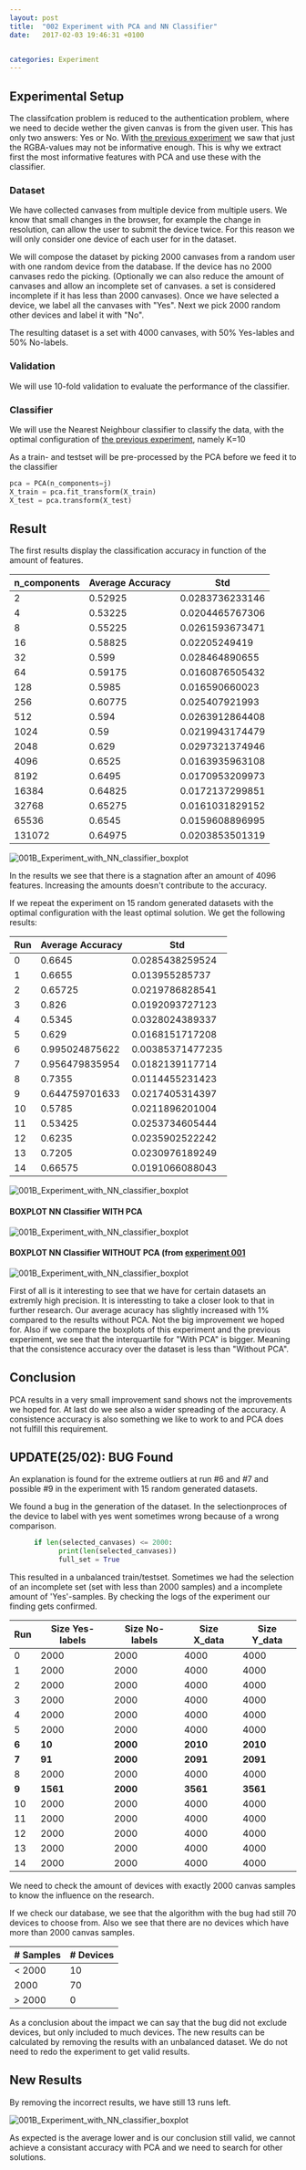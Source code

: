 ```yaml
---
layout: post
title:  "002 Experiment with PCA and NN Classifier"
date:   2017-02-03 19:46:31 +0100


categories: Experiment
---
```


## Experimental Setup

The classifcation problem is reduced to the authentication problem, where we need to decide wether the given canvas is from the given user. This has only two answers: Yes or No. 
With [the previous experiment](https://cmaixen.github.io/Masterthesis/experiment/2017/01/30/001_Experiment_with_NN_classifier.html) we saw that just the RGBA-values may not be informative enough. This is why we extract first the most informative features with PCA and use these with the classifier.

### Dataset

We have collected canvases from multiple device from multiple users. We know that small changes in the browser, for example the change in resolution, can allow the user to submit the device twice. For this reason we will only consider one device of each user for in the dataset. 

We will compose the dataset by picking 2000 canvases from a random user with one random device from the database. If the device has no 2000 canvases redo the picking. (Optionally we can also reduce the amount of canvases and allow an incomplete set of canvases. a set is considered incomplete if it has less than 2000 canvases). Once we have selected a device, we label all the canvases with "Yes". Next we pick 2000 random other devices and label it with "No".

The resulting dataset is a set with 4000 canvases, with 50% Yes-lables and 50% No-labels.

### Validation

We will use 10-fold validation to evaluate the performance of the classifier.

### Classifier

We will use the Nearest Neighbour classifier to classify the data, with the optimal configuration of [the previous experiment](https://cmaixen.github.io/Masterthesis/experiment/2017/01/30/001_Experiment_with_NN_classifier.html), namely K=10

As a train- and testset will be pre-processed by the PCA before we feed it to the classifier

```python
pca = PCA(n_components=j)
X_train = pca.fit_transform(X_train)
X_test = pca.transform(X_test)
```

## Result

The first results display the classification accuracy in function of the amount of features. 

| n_components | Average Accuracy | Std             |
|--------------|------------------|-----------------|
| 2            | 0.52925          | 0.0283736233146 |
| 4            | 0.53225          | 0.0204465767306 |
| 8            | 0.55225          | 0.0261593673471 |
| 16           | 0.58825          | 0.02205249419   |
| 32           | 0.599            | 0.028464890655  |
| 64           | 0.59175          | 0.0160876505432 |
| 128          | 0.5985           | 0.016590660023  |
| 256          | 0.60775          | 0.025407921993  |
| 512          | 0.594            | 0.0263912864408 |
| 1024         | 0.59             | 0.0219943174479 |
| 2048         | 0.629            | 0.0297321374946 |
| 4096         | 0.6525           | 0.0163935963108 |
| 8192         | 0.6495           | 0.0170953209973 |
| 16384        | 0.64825          | 0.0172137299851 |
| 32768        | 0.65275          | 0.0161031829152 |
| 65536        | 0.6545           | 0.0159608896995 |
| 131072       | 0.64975          | 0.0203853501319 |





![001B_Experiment_with_NN_classifier_boxplot](https://github.com/cmaixen/Masterthesis/blob/master/_images/002A_Experiment_with_PCA_and_NN_Classifier.png?raw=true)

In the results we see that there is a stagnation after an amount of 4096 features. Increasing the amounts doesn't contribute to the accuracy.

If we repeat the experiment on 15 random generated datasets with the optimal configuration with the least optimal solution. We get the following results:


| Run | Average Accuracy | Std              |
|-----|------------------|------------------|
| 0   | 0.6645           | 0.0285438259524  |
| 1   | 0.6655           | 0.013955285737   |
| 2   | 0.65725          | 0.0219786828541  |
| 3   | 0.826            | 0.0192093727123  |
| 4   | 0.5345           | 0.0328024389337  |
| 5   | 0.629            | 0.0168151717208  |
| 6   | 0.995024875622   | 0.00385371477235 |
| 7   | 0.956479835954   | 0.0182139117714  |
| 8   | 0.7355           | 0.0114455231423  |
| 9   | 0.644759701633   | 0.0217405314397  |
| 10  | 0.5785           | 0.0211896201004  |
| 11  | 0.53425          | 0.0253734605444  |
| 12  | 0.6235           | 0.0235902522242  |
| 13  | 0.7205           | 0.0230976189249  |
| 14  | 0.66575          | 0.0191066088043  |

![001B_Experiment_with_NN_classifier_boxplot](https://github.com/cmaixen/Masterthesis/blob/master/_images/002C_Experiment_with_PCA_and_NN_Classifier_barchart.png?raw=true)

#### BOXPLOT NN Classifier WITH PCA
![001B_Experiment_with_NN_classifier_boxplot](https://github.com/cmaixen/Masterthesis/blob/master/_images/002C_Experiment_with_PCA_and_NN_Classifier_boxplot.png?raw=true)

#### BOXPLOT NN Classifier WITHOUT PCA (from [experiment 001]((https://cmaixen.github.io/Masterthesis/experiment/2017/01/30/001_Experiment_with_NN_classifier.html))
![001B_Experiment_with_NN_classifier_boxplot](https://github.com/cmaixen/Masterthesis/blob/master/_images/001B_Experiment_with_NN_classifier_boxplot.png?raw=true)


First of all is it interesting to see that we have for certain datasets an extremly high precision. It is interessting to take a closer look to that in further research.
Our average acuracy has slightly increased with 1% compared to the results without PCA. Not the big improvement we hoped for. Also if we compare the boxplots of this experiment and the previous experiment, we see that the interquartile for "With PCA"  is bigger. Meaning that the consistence accuracy over the dataset is less than "Without PCA". 

## Conclusion

PCA results in a very small improvement sand shows not the improvements we hoped for. At last do we see also a wider spreading of the accuracy. A consistence accuracy is also something we like to work to and PCA does not fulfill this requirement.

## UPDATE(25/02): BUG Found 

An explanation is found for the extreme outliers at run #6 and #7 and possible #9 in the experiment with 15 random generated datasets.

We found a bug in the generation of the dataset. In the selectionproces of the device to label with yes went sometimes wrong because of a wrong comparison.

```python
      if len(selected_canvases) <= 2000:
            print(len(selected_canvases))
            full_set = True

```

This resulted in a unbalanced train/testset. Sometimes we had the selection of an incomplete set (set with less than 2000 samples) and a incomplete amount of 'Yes'-samples. By checking the logs of the experiment our finding gets confirmed.

| Run | Size Yes-labels | Size No-labels | Size X_data | Size Y_data |
|-----|-----------------|----------------|-------------|-------------|
| 0   | 2000            | 2000           | 4000        | 4000        |
| 1   | 2000            | 2000           | 4000        | 4000        |
| 2   | 2000            | 2000           | 4000        | 4000        |
| 3   | 2000            | 2000           | 4000        | 4000        |
| 4   | 2000            | 2000           | 4000        | 4000        |
| 5   | 2000            | 2000           | 4000        | 4000        |
| **6**   | **10**              | **2000**           | **2010**        | **2010**        |
| **7**   | **91**              | **2000**           | **2091**        | **2091**        |
| 8   | 2000            | 2000           | 4000        | 4000        |
| **9**   | **1561**            | **2000**           | **3561**        | **3561**        |
| 10  | 2000            | 2000           | 4000        | 4000        |
| 11  | 2000            | 2000           | 4000        | 4000        |
| 12  | 2000            | 2000           | 4000        | 4000        |
| 13  | 2000            | 2000           | 4000        | 4000        |
| 14  | 2000            | 2000           | 4000        | 4000        |



We need to check the amount of devices with exactly 2000 canvas samples to know the influence on the research.

If we check our database, we see that the algorithm with the bug had still 70 devices to choose from. Also we see that there are no devices which  have more than 2000 canvas samples.


| # Samples | # Devices |
|-----------|-----------|
| < 2000    | 10        |
| 2000      | 70        |
| > 2000    | 0         |
 
 
As a conclusion about the impact we can say that the bug did not exclude devices, but only included to much devices. The new results can be calculated by removing the results with an unbalanced dataset. We do not need to redo the experiment to get valid results.

## New Results

By removing the incorrect results, we have still 13 runs left.

![001B_Experiment_with_NN_classifier_boxplot](https://github.com/cmaixen/Masterthesis/blob/master/_images/002C_Experiment_with_PCA_and_NN_Classifier_boxplot_bug_fixed.png?raw=true)

As expected is the average lower and is our conclusion still valid, we cannot achieve a consistant accuracy with PCA and we need to search for other solutions.
 
 
